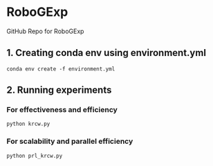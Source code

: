 # RoboGExp
GitHub Repo for RoboGExp

## 1. Creating conda env using environment.yml
```
conda env create -f environment.yml
```

## 2. Running experiments
### For effectiveness and efficiency
```
python krcw.py
```
### For scalability and parallel efficiency
```
python prl_krcw.py
```
